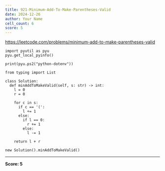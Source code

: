 ```yaml
---
title: 921-Minimum-Add-To-Make-Parentheses-Valid
date: 2024-12-26
author: Your Name
cell_count: 6
score: 5
---
```


https://leetcode.com/problems/minimum-add-to-make-parentheses-valid


```
import pyutil as pyu
pyu.get_local_pyinfo()
```


```
print(pyu.ps2("python-dotenv"))
```


```
from typing import List
```


```
class Solution:
  def minAddToMakeValid(self, s: str) -> int:
    l = 0
    r = 0

    for c in s:
      if c == '(':
        l += 1
      else:
        if l == 0:
          r += 1
        else:
          l -= 1

    return l + r
```


```
new Solution().minAddToMakeValid()
```


---
**Score: 5**